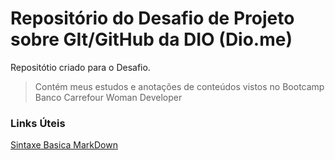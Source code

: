 # Repositório do Desafio de Projeto sobre GIt/GitHub da DIO (Dio.me)
Repositótio criado para o Desafio.
>Contém meus estudos e anotações de conteúdos vistos no Bootcamp Banco Carrefour Woman Developer

### Links Úteis
[Sintaxe Basica MarkDown](https://www.markdownguide.org/basic-syntax/)
